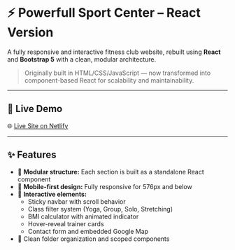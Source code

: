 # ⚡ Powerfull Sport Center – React Version

A fully responsive and interactive fitness club website, rebuilt using **React** and **Bootstrap 5** with a clean, modular architecture.

> Originally built in HTML/CSS/JavaScript — now transformed into component-based React for scalability and maintainability.

---

## 🚀 Live Demo

🌐 [Live Site on Netlify](https://powerfull-react.netlify.app)

---

## ✨ Features

- 🔹 **Modular structure:** Each section is built as a standalone React component
- 🔹 **Mobile-first design:** Fully responsive for 576px and below
- 🔹 **Interactive elements:**
  - Sticky navbar with scroll behavior
  - Class filter system (Yoga, Group, Solo, Stretching)
  - BMI calculator with animated indicator
  - Hover-reveal trainer cards
  - Contact form and embedded Google Map
- 🔹 Clean folder organization and scoped components
